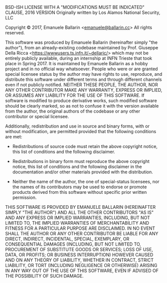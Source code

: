 BSD-ISH LICENSE WITH A "MODIFICATIONS MUST BE INDICATED" CLAUSE, 2016 VERSION
Originally written by Los Alamos National Security, LLC

Copyright © 2017, Emanuele Ballarin <<emanuele@ballarin.cc>>
All rights reserved.

This software was produced by Emanuele Ballarin (hereinafter simply "the author"), from an already-existing codebase maintained by Prof. Giuseppe Della Ricca <<https://wwwusers.ts.infn.it/~dellaric/>> which may not be entirely publicly available, during an internship at INFN Trieste that took place in Spring 2017. It is maintained by Emanuele Ballarin as a hobby project and in no official way whatsoever. People who were or are granted special licensee status by the author may have rights to use, reproduce, and distribute this software under different terms and through different channels even if not publicly notified.
NEITHER THESE PEOPLE, THE AUTHOR, NOR ANY OTHER CONTRIBUTOR MAKE ANY WARRANTY, EXPRESS OR IMPLIED, OR ASSUMES ANY LIABILITY FOR THE USE OF THIS SOFTWARE.
If software is modified to produce derivative works, such modified software should be clearly marked, so as not to confuse it with the version available from the author, the original authors of the codebase or any other contributor or special licensee.

Additionally, redistribution and use in source and binary forms, with or without modification, are permitted provided that the following conditions are met:

* Redistributions of source code must retain the above copyright notice, this list of conditions and the following disclaimer.

* Redistributions in binary form must reproduce the above copyright notice, this list of conditions and the following disclaimer in the documentation and/or other materials provided with the distribution.

* Neither the name of the author, the one of special-status licensees, nor the names of its contributors may be used to endorse or promote products derived from this software without specific prior written permission.

THIS SOFTWARE IS PROVIDED BY EMANUELE BALLARIN (HEREINAFTER SIMPLY "THE AUTHOR") AND ALL THE OTHER CONTRIBUTORS "AS IS" AND ANY EXPRESS OR IMPLIED WARRANTIES, INCLUDING, BUT NOT LIMITED TO, THE IMPLIED WARRANTIES OF MERCHANTABILITY AND FITNESS FOR A PARTICULAR PURPOSE ARE DISCLAIMED. IN NO EVENT SHALL THE AUTHOR OR ANY OTHER CONTRIBUTOR BE LIABLE FOR ANY DIRECT, INDIRECT, INCIDENTAL, SPECIAL, EXEMPLARY, OR CONSEQUENTIAL DAMAGES (INCLUDING, BUT NOT LIMITED TO, PROCUREMENT OF SUBSTITUTE GOODS OR SERVICES; LOSS OF USE, DATA, OR PROFITS; OR BUSINESS INTERRUPTION) HOWEVER CAUSED AND ON ANY THEORY OF LIABILITY, WHETHER IN CONTRACT, STRICT LIABILITY, OR TORT (INCLUDING NEGLIGENCE OR OTHERWISE) ARISING IN ANY WAY OUT OF THE USE OF THIS SOFTWARE, EVEN IF ADVISED OF THE POSSIBILITY OF SUCH DAMAGE.
